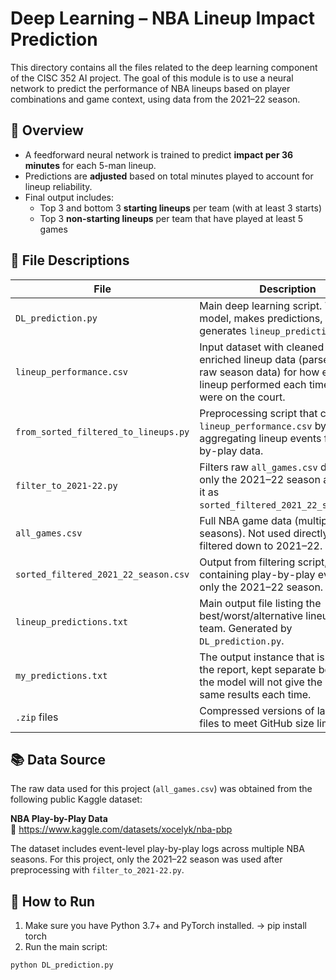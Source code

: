 # Deep Learning – NBA Lineup Impact Prediction

This directory contains all the files related to the deep learning component of the CISC 352 AI project. The goal of this module is to use a neural network to predict the performance of NBA lineups based on player combinations and game context, using data from the 2021–22 season.

## 🧠 Overview

- A feedforward neural network is trained to predict **impact per 36 minutes** for each 5-man lineup.
- Predictions are **adjusted** based on total minutes played to account for lineup reliability.
- Final output includes:
  - Top 3 and bottom 3 **starting lineups** per team (with at least 3 starts)
  - Top 3 **non-starting lineups** per team that have played at least 5 games

## 📁 File Descriptions

| File | Description |
|------|-------------|
| `DL_prediction.py` | Main deep learning script. Trains the model, makes predictions, and generates `lineup_predictions.txt`. |
| `lineup_performance.csv` | Input dataset with cleaned and enriched lineup data (parsed from raw season data) for how each lineup performed each time they were on the court. |
| `from_sorted_filtered_to_lineups.py` | Preprocessing script that constructs `lineup_performance.csv` by aggregating lineup events from play-by-play data. |
| `filter_to_2021-22.py` | Filters raw `all_games.csv` down to only the 2021–22 season and saves it as `sorted_filtered_2021_22_season.csv`. |
| `all_games.csv` | Full NBA game data (multiple seasons). Not used directly — filtered down to 2021–22. |
| `sorted_filtered_2021_22_season.csv` | Output from filtering script, containing play-by-play events for only the 2021–22 season. |
| `lineup_predictions.txt` | Main output file listing the best/worst/alternative lineups per team. Generated by `DL_prediction.py`. |
| `my_predictions.txt` | The output instance that is used in the report, kept separate because the model will not give the exact same results each time. |
| `.zip` files | Compressed versions of large `.csv` files to meet GitHub size limits. |

## 📚 Data Source

The raw data used for this project (`all_games.csv`) was obtained from the following public Kaggle dataset:

**NBA Play-by-Play Data**  
🔗 https://www.kaggle.com/datasets/xocelyk/nba-pbp

The dataset includes event-level play-by-play logs across multiple NBA seasons. For this project, only the 2021–22 season was used after preprocessing with `filter_to_2021-22.py`.


## 🚀 How to Run

1. Make sure you have Python 3.7+ and PyTorch installed.
    -> pip install torch
2. Run the main script:

```bash
python DL_prediction.py

